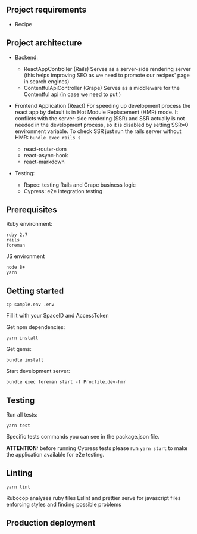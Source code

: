 ## Project requirements

- Recipe 

## Project architecture

- Backend:
  - ReactAppController (Rails)
    Serves as a server-side rendering server (this helps improving SEO as we need to promote our recipes' page in search engines)
  - ContentfulApiController (Grape)
    Serves as a middleware for the Contentful api (in case we need to put )
- Frontend Application (React)
  For speeding up development process the react app by default is in Hot Module Replacement (HMR) mode. It conflicts with the server-side rendering (SSR) and SSR actually is not needed in the development process, so it is disabled by setting SSR=0 environment variable. To check SSR just run the rails server without HMR: `bundle exec rails s`
  - react-router-dom
  - react-async-hook
  - react-markdown
  
- Testing:
  - Rspec: testing Rails and Grape business logic
  - Cypress: e2e integration testing

## Prerequisites

Ruby environment:
```
ruby 2.7
rails
foreman
```

JS environment
```
node 8+
yarn
```

## Getting started

```
cp sample.env .env
```
Fill it with your SpaceID and AccessToken


Get npm dependencies:
```
yarn install
```

Get gems:
```
bundle install
```

Start development server:
```
bundle exec foreman start -f Procfile.dev-hmr
```

## Testing

Run all tests:
```
yarn test
```
Specific tests commands you can see in the package.json file.

**ATTENTION:** before running Cypress tests please run `yarn start` to make the application available for e2e testing.

## Linting

```
yarn lint
```
Rubocop analyses ruby files
Eslint and prettier serve for javascript files enforcing styles and finding possible problems

## Production deployment


